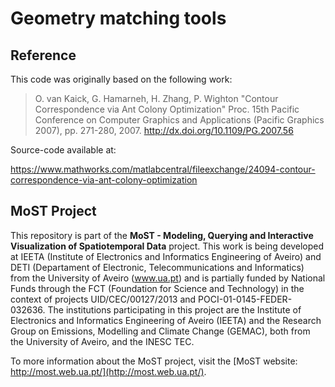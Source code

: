 # Geometry matching tools


## Reference

This code was originally based on the following work: 

> O. van Kaick, G. Hamarneh, H. Zhang, P. Wighton
"Contour Correspondence via Ant Colony Optimization"
Proc. 15th Pacific Conference on Computer Graphics and Applications (Pacific Graphics 2007), pp. 271-280, 2007.
http://dx.doi.org/10.1109/PG.2007.56

Source-code available at:

https://www.mathworks.com/matlabcentral/fileexchange/24094-contour-correspondence-via-ant-colony-optimization




## MoST Project

This repository is part of the **MoST - Modeling, Querying and Interactive Visualization of Spatiotemporal Data** project. This work is being developed at IEETA (Institute of Electronics and Informatics Engineering of Aveiro) and DETI (Departament of Electronic, Telecommunications and Informatics) from the University of Aveiro (www.ua.pt) and is partially funded by National Funds through the FCT (Foundation for Science and Technology) in the context of projects UID/CEC/00127/2013 and POCI-01-0145-FEDER-032636. The institutions participating in this project are the Institute of Electronics and Informatics Engineering of Aveiro (IEETA) and the Research Group on Emissions, Modelling and Climate Change (GEMAC), both from the University of Aveiro, and the INESC TEC.

To more information about the MoST project, visit the [MoST website: http://most.web.ua.pt/](http://most.web.ua.pt/).
